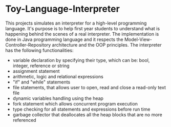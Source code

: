 # Toy-Language-Interpreter
This projects simulates an interpreter for a high-level programming language. It's purpose is to help first year students to understand what is happening behind the scenes of a real interpreter. The implementation is done in Java programming language and it respects the Model-View-Controller-Repository architecture and the OOP principles.
The interpreter has the following functionalities:
- variable declaration by specifying their type, which can be: bool, integer, reference or string
- assignment statement
- arithmetic, logic and relational expressions
- "if" and "while" statements
- file statements, that allows user to open, read and close a read-only text file
- dynamic variables handling using the heap
- fork statement which allows concurrent program execution
- type checking for all statements and expressions before run time
- garbage collector that deallocates all the heap blocks that are no more referenced
